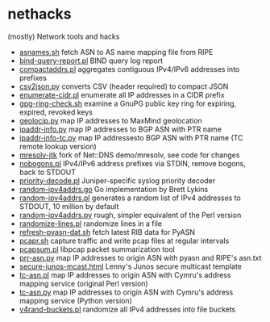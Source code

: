 # nethacks

(mostly) Network tools and hacks

* [asnames.sh](asnames.sh) fetch ASN to AS name mapping file from RIPE
* [bind-query-report.pl](bind-query-report.pl) BIND query log report
* [compactaddrs.pl](compactaddrs.pl) aggregates contiguous IPv4/IPv6 addresses into prefixes
* [csv2json.py](csv2json.py) converts CSV (header required) to compact JSON
* [enumerate-cidr.pl](enumerate-cidr.pl) enumerate all IP addresses in a CIDR prefix
* [gpg-ring-check.sh](gpg-ring-check.sh) examine a GnuPG public key ring for expiring, expired, revoked keys
* [geolocip.py](geolocip.py) map IP addresses to MaxMind geolocation
* [ipaddr-info.py](ipaddr-info.py) map IP addresses to BGP ASN with PTR name
* [ipaddr-info-tc.py](ipaddr-info-tc.py) map IP addressesto BGP ASN with PTR name (TC remote lookup version)
* [mresolv-jtk](mresolv-jtk) fork of Net::DNS demo/mresolv, see code for changes
* [nobogons.pl](nobogons.pl) IPv4/IPv6 address prefixes via STDIN, remove bogons, back to STDOUT
* [priority-decode.pl](priority-decode.l) Juniper-specific syslog priority decoder
* [random-ipv4addrs.go](random-ipv4addrs.go) Go implementation by Brett Lykins
* [random-ipv4addrs.pl](random-ipv4addrs.pl) generates a random list of IPv4 addresses to STDOUT, 10 million by default
* [random-ipv4addrs.py](random-ipv4addrs.py) rough, simpler equivalent of the Perl version
* [randomize-lines.pl](randomize-lines.pl) randomize lines in a file
* [refresh-pyasn-dat.sh](refresh-pyasn-dat.sh) fetch latest RIB data for PyASN
* [pcapr.sh](pcapr.sh) capture traffic and write pcap files at regular intervals
* [pcapsum.pl](pcapsum.pl) libpcap packet summarization tool
* [prr-asn.py](prr-asn.py) map IP addresses to origin ASN with pyasn and RIPE's asn.txt
* [secure-junos-mcast.html](secure-junos-mcast.html) Lenny's Junos secure multicast template
* [tc-asn.pl](tc-asn.pl) map IP addresses to origin ASN with Cymru's address mapping service (original Perl version)
* [tc-asn.py](tc-asn.py) map IP addresses to origin ASN with Cymru's address mapping service (Python version)
* [v4rand-buckets.pl](v4rand-buckets.pl) randomize all IPv4 addresses into file buckets
